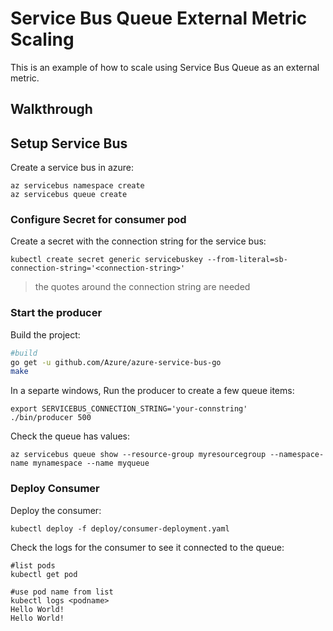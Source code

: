# Service Bus Queue External Metric Scaling

This is an example of how to scale using Service Bus Queue as an external metric.  

## Walkthrough


## Setup Service Bus
Create a service bus in azure:

```
az servicebus namespace create
az servicebus queue create
```

### Configure Secret for consumer pod
Create a secret with the connection string for the service bus:

```
kubectl create secret generic servicebuskey --from-literal=sb-connection-string='<connection-string>'
```

> the quotes around the connection string are needed

### Start the producer
Build the project:

```bash
#build
go get -u github.com/Azure/azure-service-bus-go
make
```

In a separte windows, Run the producer to create a few queue items:

```
export SERVICEBUS_CONNECTION_STRING='your-connstring' 
./bin/producer 500
```

Check the queue has values:

```
az servicebus queue show --resource-group myresourcegroup --namespace-name mynamespace --name myqueue
```

### Deploy Consumer 
Deploy the consumer:

```
kubectl deploy -f deploy/consumer-deployment.yaml
```

Check the logs for the consumer to see it connected to the queue:

```
#list pods
kubectl get pod

#use pod name from list
kubectl logs <podname>
Hello World!
Hello World!
```


